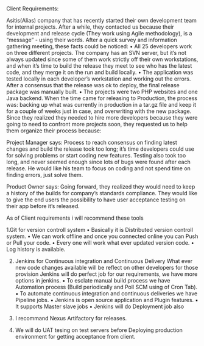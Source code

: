 # 
Client Requirements:

Asitis(Alias) company that has recently started their own development team for internal projects. After a while, they contacted us because their 
development and release cycle (They work using Agile methodology), is a “message” - using their words.
After a quick survey and information gathering meeting, these facts could be noticed:
    • All 25 developers work on three different projects. The company has an SVN server, but it’s not always updated since some of them work strictly 
	off their own workstations, and when it’s time to build the release they meet to see who has the latest code, and they merge it on the run and build
	 locally.
    • The application was tested locally in each developer’s workstation and working out the errors. After a consensus that the release was ok to deploy, 
	the final release package was manually built.
    • The projects were two PHP websites and one Java backend. When the time came for releasing to Production, the process was: backing up what was 
	currently in production in a tar.gz file and keep it for a couple of weeks just in case, and overwriting with the new package.
Since they realized they needed to hire more developers because they were going to need to confront more projects soon, they requested us to help 
them organize their process because:

Project Manager says:
Process to reach consensus on finding latest changes and build the release took too long; it’s time developers could use for solving problems or start
 coding new features.
Testing also took too long, and never seemed enough since lots of bugs were found after each release. He would like his team to focus on coding and
 not spend time on finding errors, just solve them.

Product Owner says:
Going forward, they realized they would need to keep a history of the builds for company’s standards compliance.
They would like to give the end users the possibility to have user acceptance testing on their app before it’s released.


As of Client requirements i will recommend these tools

1.Git for version controll system 
    • Basically it is Distributed version controll system.
    • We can work offline and once you connected online you can Push or Pull your code.
    • Every one will work what ever updated version code.
    • Log history is available.

2. Jenkins for Continuous integration and Continuous Delivery
   What ever new code changes available will be reflect on other developers  for those provision Jenkins will do perfect job for our requirements,
    we have more options in jenkins.
    ▪ To esclate manual build process we have Automation process (Build periodically and  Poll SCM using of Cron Tab).
    ▪ To automate continuous integration and continuous deliveries we have Pipeline jobs.
    ▪ Jenkins is open source application and Plugin features.
    ▪  It supports Master slave jobs 
    ▪ Jenkins will do Deployment job also

3. I recommand Nexus Artifactory  for releases.

4. We will do UAT tesing on test servers before Deploying production environment for getting acceptance from client.
